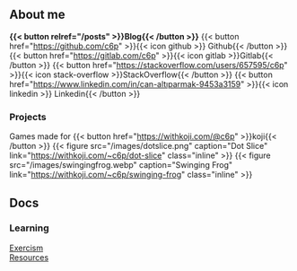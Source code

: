 ## About me
**{{< button relref="/posts" >}}Blog{{< /button >}}**
{{< button href="https://github.com/c6p" >}}{{< icon github >}} Github{{< /button >}}
{{< button href="https://gitlab.com/c6p" >}}{{< icon gitlab >}}Gitlab{{< /button >}}
{{< button href="https://stackoverflow.com/users/657595/c6p" >}}{{< icon stack-overflow >}}StackOverflow{{< /button >}}
{{< button href="https://www.linkedin.com/in/can-altıparmak-9453a3159" >}}{{< icon linkedin >}} Linkedin{{< /button >}}

### Projects
Games made for {{< button href="https://withkoji.com/@c6p" >}}koji{{< /button >}}
{{< figure src="/images/dotslice.png" caption="Dot Slice" link="https://withkoji.com/~c6p/dot-slice" class="inline" >}}
{{< figure src="/images/swingingfrog.webp" caption="Swinging Frog" link="https://withkoji.com/~c6p/swinging-frog" class="inline" >}}
## Docs
### Learning
[Exercism](docs/learning/exercism)  
[Resources](docs/learning/resources)  